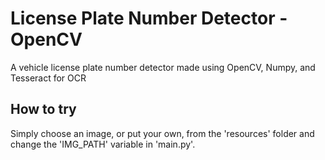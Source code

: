 # License Plate Number Detector - OpenCV
 A vehicle license plate number detector made using OpenCV, Numpy, and Tesseract for OCR

## How to try
 Simply choose an image, or put your own, from the 'resources' folder and change the 'IMG_PATH' variable in 'main.py'.

